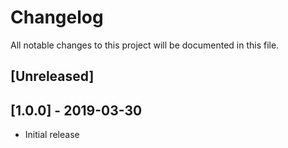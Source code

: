 # Changelog
All notable changes to this project will be documented in this file.

## [Unreleased]

## [1.0.0] - 2019-03-30
- Initial release
